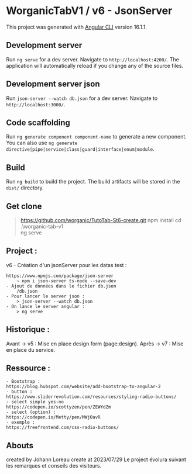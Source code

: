 # WorganicTabV1 / v6 - JsonServer 

This project was generated with [Angular CLI](https://github.com/angular/angular-cli) version 16.1.1.

## Development server

Run `ng serve` for a dev server. Navigate to `http://localhost:4200/`. The application will automatically reload if you change any of the source files.


## Development server json

Run `json-server --watch db.json` for a dev server. Navigate to `http://localhost:3000/`.

## Code scaffolding

Run `ng generate component component-name` to generate a new component. You can also use `ng generate directive|pipe|service|class|guard|interface|enum|module`.

## Build

Run `ng build` to build the project. The build artifacts will be stored in the `dist/` directory.

## Get clone 
> https://github.com/worganic/TutoTab-St6-create.git
> npm install
> cd .\worganic-tab-v1\
> ng serve

## Project :
v6 - Création d'un jsonServer pour les datas test :

    https://www.npmjs.com/package/json-server
        ~ npm i json-server ts-node --save-dev
    - Ajout de données dans le fichier db.json 
        /db.json 
    - Pour lancer le server json :
        > json-server --watch db.json 
    - On lance le server angular :
        > ng serve

## Historique :
Avant -> v5 : Mise en place design form (page:design).
Après -> v7 : Mise en place du service.

## Ressource :
    - Bootstrap :
    https://blog.hubspot.com/website/add-bootstrap-to-angular-2
    - button :
    https://www.sliderrevolution.com/resources/styling-radio-buttons/
    - select simple yes-no
    https://codepen.io/scottyzen/pen/ZEWYdZm
    - select (option) :
    https://codepen.io/Metty/pen/MWjOavR
    - exemple :
    https://freefrontend.com/css-radio-buttons/

## Abouts
created by Johann Loreau
create at 2023/07/29
Le project évolura suivant les remarques et conseils des visiteurs.